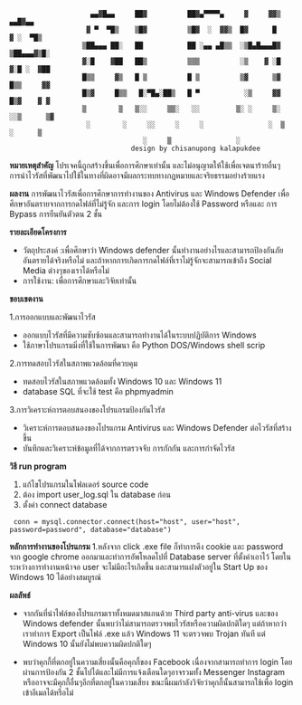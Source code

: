                         ▄▄▓█▄▄     ██▓          ██▓▄▀▀▀▀▄     ▓     ▓▓▒     ▄▄█▓▄▄   
                       ▓ ▀  ▀█▒    ▒█▓          ▒█▓  ░  ▓▓▒  █▓      █     ▓ ░  ▀█▒ 
                      ▒██▄▄▄ ██░   ██           ██ ░▄▄ ▄█▒▒  ░▒█▄█▄▄▄█▓   ▒██▄▄▄▓▒█░
                      ▓░█    ▓██   ██▒          ▒▒▒          ░▒    ▓ ░█   ▓░█ ░  ▓██ 
                      █▒▒     ▓▒   █ ▒          █ ▒          ▒▓      ▒▓   █▒▒     ▓▓
                      █▒▓     █▒▒   █░▀█▄░██▒   █ ▀           ░▒     ▓▓   █▒▓    ▓ ▓
                      ▒        ▒   ▒░░     ▒▒░   ░░         ▒░ ░     ▒░  ░░▒      ▒▓
                       ░        ░     ░░     ░     ░                ░  ▒    ░      ▒
                                     ░     ▒                ░
                                  design by chisanupong kalapukdee
**หมายเหตุสำคัญ**
โปรเจคนี้ถูกสร้างขึ้นเพื่อการศึกษาเท่านั้น และไม่อนุญาตให้ใช้เพื่อเจตนาร้ายอื่นๆ การนำไวรัสที่พัฒนาไปใช้ในทางที่ผิดอาจมีผลกระทบทางกฎหมายและจริยธรรมอย่างร้ายแรง

**ผลงาน**
   การพัฒนาไวรัสเพื่อการศึกษาการทำงานของ Antivirus และ Windows Defender
   เพื่อศึกษาอันตรายจากการกดไฟล์ที่ไม่รู้จัก
   และการ login โดยไม่ต้องใช้ Password หรือและ การ Bypass การยืนยันตัวตน 2 ชั้น

**รายละเอียดโครงการ**
- วัตถุประสงค์ :เพื่อศึกษาว่า Windows defender นั้นทำงานอย่างไรและสามารถป้องกันภัยอันตรายได้จริงหรือไม่
   และถ้าหากการเกิดการกดไฟล์ที่เราไม่รู้จักจะสามารถเข้าถึง Social Media ต่างๆของเราได้หรือไม่
- การใช้งาน: เพื่อการศึกษาและวิจัยเท่านั้น

**ขอบเขตงาน**
 
 1.การออกแบบและพัฒนาไวรัส
- ออกแบบไวรัสที่มีความซับซ้อนและสามารถทำงานได้ในระบบปฏิบัติการ Windows
- ใช้ภาษาโปรแกรมมิ่งที่ใช้ในการพัฒนา คือ Python DOS/Windows shell scrip

2.การทดสอบไวรัสในสภาพแวดล้อมที่ควบคุม
- ทดสอบไวรัสในสภาพแวดล้อมทั้ง Windows 10 และ Windows 11
- database SQL ที่จะใช้ test คือ phpmyadmin 

3.การวิเคราะห์การตอบสนองของโปรแกรมป้องกันไวรัส
- วิเคราะห์การตอบสนองของโปรแกรม Antivirus และ Windows Defender ต่อไวรัสที่สร้างขึ้น
- บันทึกและวิเคราะห์ข้อมูลที่ได้จากการตรวจจับ การกักกัน และการกำจัดไวรัส

  
**วิธี run program**
1. แก้ไขโปรแกรมในโฟลเดอร์ source code
2. ต้อง import user_log.sql ใน database ก่อน
3. ตั้งค่า connect database
```
 conn = mysql.connector.connect(host="host", user="host", password=password", database="database")
 ```


**หลักการทำงานของโปรแกรม**
1.หลังจาก click .exe file ก็ทำการดึง cookie และ password จาก google chrome ออกมาและทำการอัพโหลดไปที่ Database server ที่ตั้งค่าเอาไว้ 
 โดยในระหว่างการทำงานหน้าจอ user จะไม่มีอะไรเกิดขึ้น และสามารแฝงตัวอยู่ใน Start Up ของ Windows 10 ได้อย่างสมบูรณ์

**ผลลัพธ์**
- จากกันที่นำไฟล์ของโปรแกรมเราทั้งหมดมาสแกนด้วย Third party anti-virus และของ Windows defender นั้นพบว่าไม่สามารถตรวจพบไวรัสหรือความผิดปกติใดๆ
  แต่ถ้าหากว่าเราทำการ Export เป็นไฟล์ .exe แล้ว Windows 11 จะตรวจพบ Trojan ทันที
  แต่ Windows 10 นั้นยังไม่พบความผิดปกติใดๆ
  
- พบว่าคุกกี้ที่ตกอยู่ในความเสี่ยงนั้นคือคุกกี้ของ Facebook เนื่องจากสามารถทำการ login โดยผ่านการป้องกัน 2 ชั้นไปได้และไม่มีการแจ้งเตือนใดๆอาจรวมทั้ง Messenger 
  Instagram หรืออาจจะมีคุกกี้อื่นๆอีกที่ตกอยู่ในความเสี่ยง ขณะนี้ผมกำลังวิจัยว่าคุกกี้นั้นสามารถใช้เพื่อ login เข้าอีเมลได้หรือไม่
